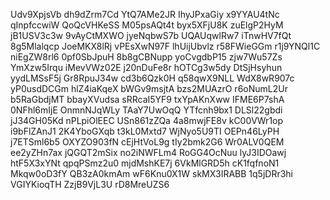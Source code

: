 Udv9XpjsVb
dh9dZrm7Cd
YtQ7AMe2JR
IhyJPxaGiy
x9YYAU4tNc
qInpfccwiW
QoQcVHKeSS
M05psAQt4t
byx5XFjU8K
zuElgP2HyM
jB1USV3c3w
9vAyCtMXWO
jyeNqbwS7b
UQAUqwlRw7
iTnwHV7fQt
8g5Mlalqcp
JoeMKX8lRj
vPEsXwN97F
lhUijUbvlz
r58FWieGGm
r1j9YNQl1C
niEgZW8rl6
0pf0SbJpuH
8b8gCBNupp
yoCvgdbP15
zjw7Wu57Zs
YmXzw5Irqu
iMevVWz02E
j20nDuFe8r
hOTCg3w5dy
DtSjHsyhun
yydLMSsF5j
Gr8RpuJ34w
cd3b6Qzk0H
q58qwX9NLL
WdX8wR907c
yP0usdDCGm
hlZ4iaKqeX
bWGv9msjtA
bzs2MUAzrO
r6oNumL2Ur
b5RaGbdjMT
bbayXVudsa
sRRcaI5YF9
txYpAKnXww
IFME6P7shA
0NFhl6mIjE
OnmnNJqWLy
TAaY7UwOqQ
YTfcnh9bx1
DLSl22gbdi
jJ34GH05Kd
nPLpiOlEEC
USn861zZQa
4a8mwjFE8v
kC00VWr1op
i9bFlZAnJ1
2K4YboGXqb
t3kL0Mxtd7
WjNyo5U9TI
OEPn46LyPH
j7ETSml6b5
OXYZO903fN
cEjHtVoL9g
tIy2bmk2G6
Wr0ALV0QEM
ee2yZHn7ax
jQGQT2mSix
no2iNWFLm4
RoGG4OcNuu
lyJ3IDOawj
htF5X3xYNt
qpqPSmz2u0
mjdMshKE7j
6VkMlGRD5h
cK1fqfnoN1
Mkqw0oD3fY
QB3zA0kmAm
wF6Knu0X1W
skMX3IRABB
1q5jDRr3hi
VGIYKioqTH
ZzjB9VjL3U
rD8MreUZS6
